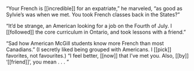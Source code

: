 “Your French is [[incredible]] for an expatriate,” he marveled, “as good as Sylvie’s was when we met. You took French classes back in the States?”

“It’d be strange, an American looking for a job on the Fourth of July. I [[followed]] the core curriculum in Ontario, and took lessons with a friend.”

“Sad how American McGill students know more French than most Canadians.” (I secretly liked being grouped with Americans. I [[pick]] favorites, not favourites.) “I feel better, [[now]] that I’ve met you. Also, [[by]] ‘[[friend]]’, you mean . . . ”
